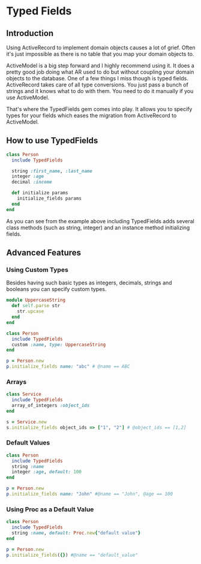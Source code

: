 # Typed Fields

## Introduction
Using ActiveRecord to implement domain objects causes a lot of grief. Often it's just impossible as there is no table that you map your domain objects to. 

ActiveModel is a big step forward and I highly recommend using it. It does a pretty good job doing what AR used to do but without coupling your domain objects to the database. One of a few things I miss though is typed fields. ActiveRecord takes care of all type conversions. You just pass a bunch of strings and it knows what to do with them. You need to do it manually if you use ActiveModel.

That's where the TypedFields gem comes into play. It allows you to specify types for your fields which eases the migration from ActiveRecord to ActiveModel.


## How to use TypedFields
```ruby
class Person
  include TypedFields

  string :first_name, :last_name
  integer :age
  decimal :income

  def initialize params
    initialize_fields params
  end
end
```

As you can see from the example above including TypedFields adds several class methods (such as string, integer) and an instance method initializing fields.

## Advanced Features

### Using Custom Types
Besides having such basic types as integers, decimals, strings and booleans you can specify custom types. 

```ruby
module UppercaseString
  def self.parse str
    str.upcase
  end
end

class Person
  include TypedFields
  custom :name, type: UppercaseString
end

p = Person.new
p.initialize_fields name: "abc" # @name == ABC
```

### Arrays
```ruby
class Service
  include TypedFields
  array_of_integers :object_ids
end

s = Service.new
s.initialize_fields object_ids => ["1", "2"] # @object_ids == [1,2]
```
  
### Default Values
```ruby
class Person
  include TypedFields
  string :name
  integer :age, default: 100
end

p = Person.new
p.initialize_fields name: "John" #@name == "John", @age == 100
```

### Using Proc as a Default Value
```ruby
class Person
  include TypedFields
  string :name, default: Proc.new{"default value"}
end

p = Person.new
p.initialize_fields({}) #@name == "default_value"